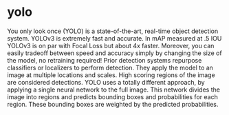 # yolo

You only look once (YOLO) is a state-of-the-art, real-time object detection system.
YOLOv3 is extremely fast and accurate. In mAP measured at .5 IOU YOLOv3 is on par with Focal Loss but about 4x faster. Moreover, you can easily tradeoff between speed and accuracy simply by changing the size of the model, no retraining required!
Prior detection systems repurpose classifiers or localizers to perform detection. They apply the model to an image at multiple locations and scales. High scoring regions of the image are considered detections.
YOLO uses a totally different approach, by applying a single neural network to the full image. This network divides the image into regions and predicts bounding boxes and probabilities for each region. These bounding boxes are weighted by the predicted probabilities.
